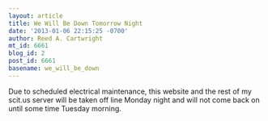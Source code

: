 ```yaml
---
layout: article
title: We Will Be Down Tomorrow Night
date: '2013-01-06 22:15:25 -0700'
author: Reed A. Cartwright
mt_id: 6661
blog_id: 2
post_id: 6661
basename: we_will_be_down
---
```

Due to scheduled electrical maintenance, this website and the rest of my scit.us server will be taken off line Monday night and will not come back on until some time Tuesday morning.
